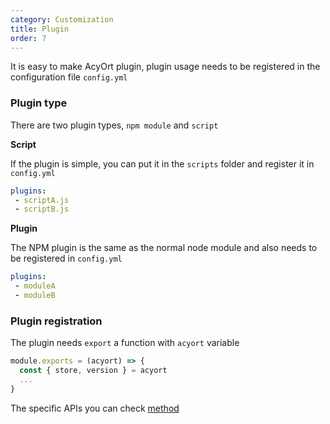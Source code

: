 ```yaml
---
category: Customization
title: Plugin
order: 7
---
```


It is easy to make AcyOrt plugin, plugin usage needs to be registered in the configuration file `config.yml`

### Plugin type

There are two plugin types, `npm module` and `script`

**Script**

If the plugin is simple, you can put it in the `scripts` folder and register it in `config.yml`

```yml
plugins:
 - scriptA.js
 - scriptB.js
```

**Plugin**

The NPM plugin is the same as the normal node module and also needs to be registered in `config.yml`

```yml
plugins:
 - moduleA
 - moduleB
```

### Plugin registration

The plugin needs `export` a function with `acyort` variable

```js
module.exports = (acyort) => {
  const { store, version } = acyort
  ...
}
```

The specific APIs you can check [method](/api/method/)
